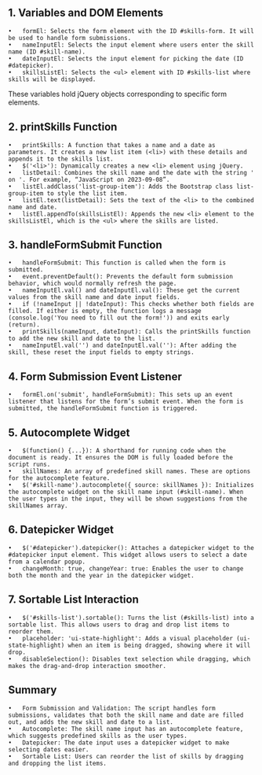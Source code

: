 ## 1. Variables and DOM Elements
<!-- 
var formEl = $('#skills-form');
var nameInputEl = $('#skill-name');
var dateInputEl = $('#datepicker');
var skillsListEl = $('#skills-list');
 -->
 	•	formEl: Selects the form element with the ID #skills-form. It will be used to handle form submissions.
	•	nameInputEl: Selects the input element where users enter the skill name (ID #skill-name).
	•	dateInputEl: Selects the input element for picking the date (ID #datepicker).
	•	skillsListEl: Selects the <ul> element with ID #skills-list where skills will be displayed.

These variables hold jQuery objects corresponding to specific form elements.

## 2. printSkills Function
<!-- 
var printSkills = function(name, date) {
  var listEl = $('<li>');
  var listDetail = name.concat(' on ', date);
  listEl.addClass('list-group-item').text(listDetail);
  listEl.appendTo(skillsListEl);
};
 -->
 	•	printSkills: A function that takes a name and a date as parameters. It creates a new list item (<li>) with these details and appends it to the skills list.
	•	$('<li>'): Dynamically creates a new <li> element using jQuery.
	•	listDetail: Combines the skill name and the date with the string ' on '. For example, “JavaScript on 2023-09-08”.
	•	listEl.addClass('list-group-item'): Adds the Bootstrap class list-group-item to style the list item.
	•	listEl.text(listDetail): Sets the text of the <li> to the combined name and date.
	•	listEl.appendTo(skillsListEl): Appends the new <li> element to the skillsListEl, which is the <ul> where the skills are listed.

## 3. handleFormSubmit Function
<!-- 
var handleFormSubmit = function(event) {
  event.preventDefault();

  var nameInput = nameInputEl.val();
  var dateInput = dateInputEl.val();

  if (!nameInput || !dateInput) {
    console.log('You need to fill out the form!');
    return;
  }

  printSkills(nameInput, dateInput);

  // resets form
  nameInputEl.val('');
  dateInputEl.val('');
};
 -->
 	•	handleFormSubmit: This function is called when the form is submitted.
	•	event.preventDefault(): Prevents the default form submission behavior, which would normally refresh the page.
	•	nameInputEl.val() and dateInputEl.val(): These get the current values from the skill name and date input fields.
	•	if (!nameInput || !dateInput): This checks whether both fields are filled. If either is empty, the function logs a message (console.log('You need to fill out the form!')) and exits early (return).
	•	printSkills(nameInput, dateInput): Calls the printSkills function to add the new skill and date to the list.
	•	nameInputEl.val('') and dateInputEl.val(''): After adding the skill, these reset the input fields to empty strings.

## 4. Form Submission Event Listener
<!-- 
formEl.on('submit', handleFormSubmit);
 -->
 	•	formEl.on('submit', handleFormSubmit): This sets up an event listener that listens for the form’s submit event. When the form is submitted, the handleFormSubmit function is triggered.

## 5. Autocomplete Widget
<!-- 
$(function() {
  var skillNames = [
    'Bootstrap', 'C', 'C++', 'CSS', 'Express.js', 'Git', 'HTML', 'Java',
    'JavaScript', 'jQuery', 'JSON', 'MySQL', 'Node.js', 'NoSQL', 'PHP', 
    'Python', 'React', 'Ruby'
  ];
  $('#skill-name').autocomplete({
    source: skillNames
  });
});
 -->
 	•	$(function() {...}): A shorthand for running code when the document is ready. It ensures the DOM is fully loaded before the script runs.
	•	skillNames: An array of predefined skill names. These are options for the autocomplete feature.
	•	$('#skill-name').autocomplete({ source: skillNames }): Initializes the autocomplete widget on the skill name input (#skill-name). When the user types in the input, they will be shown suggestions from the skillNames array.

## 6. Datepicker Widget
<!-- 
$(function() {
  $('#datepicker').datepicker({
    changeMonth: true,
    changeYear: true
  });
});
 -->
 	•	$('#datepicker').datepicker(): Attaches a datepicker widget to the #datepicker input element. This widget allows users to select a date from a calendar popup.
	•	changeMonth: true, changeYear: true: Enables the user to change both the month and the year in the datepicker widget.

## 7. Sortable List Interaction
<!-- 
$(function() {
  $('#skills-list').sortable({
    placeholder: 'ui-state-highlight'
  });
  $('#skills-list').disableSelection();
});
 -->
 	•	$('#skills-list').sortable(): Turns the list (#skills-list) into a sortable list. This allows users to drag and drop list items to reorder them.
	•	placeholder: 'ui-state-highlight': Adds a visual placeholder (ui-state-highlight) when an item is being dragged, showing where it will drop.
	•	disableSelection(): Disables text selection while dragging, which makes the drag-and-drop interaction smoother.

## Summary

	•	Form Submission and Validation: The script handles form submissions, validates that both the skill name and date are filled out, and adds the new skill and date to a list.
	•	Autocomplete: The skill name input has an autocomplete feature, which suggests predefined skills as the user types.
	•	Datepicker: The date input uses a datepicker widget to make selecting dates easier.
	•	Sortable List: Users can reorder the list of skills by dragging and dropping the list items.